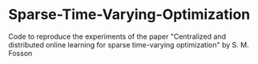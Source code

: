 # Sparse-Time-Varying-Optimization
Code to reproduce the experiments of the paper "Centralized and distributed online learning for sparse time-varying optimization" by S. M. Fosson
